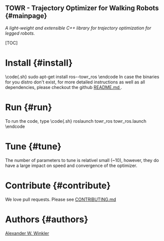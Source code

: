 TOWR - Trajectory Optimizer for Walking Robots {#mainpage}
---------------------

*A light-weight and extensible C++ library for trajectory optimization for legged robots.*





[TOC]

Install {#install}
====================
\code{.sh}
sudo apt-get install ros-<ros-distro>-towr_ros
\endcode
In case the binaries for you distro don't exist, for more detailed
instructions as well as all dependencies, please checkout the
github 
<a href="https://github.com/ethz-adrl/towr/blob/master/README.md">
README.md
</a>.


Run {#run}
==========================
To run the code, type
\code{.sh}
roslaunch towr_ros towr_ros.launch
\endcode


Tune {#tune}
==========================
The number of parameters to tune is relativel small (~10), however, they
do have a large impact on speed and convergence of the optimizer.
 
    
Contribute {#contribute}
==========================
We love pull requests. Please see 
<a href="https://github.com/ethz-adrl/towr/blob/master/CONTRIBUTING.md">
CONTRIBUTING.md
</a>
 
   
Authors {#authors}
=======================
[Alexander W. Winkler](https://github.com/awinkler) 


